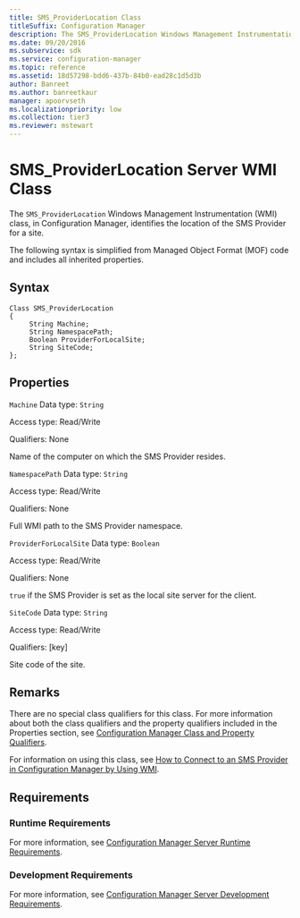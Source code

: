 ```yaml
---
title: SMS_ProviderLocation Class
titleSuffix: Configuration Manager
description: The SMS_ProviderLocation Windows Management Instrumentation (WMI) class, in Configuration Manager, identifies the location of the SMS Provider for a site.
ms.date: 09/20/2016
ms.subservice: sdk
ms.service: configuration-manager
ms.topic: reference
ms.assetid: 18d57298-bdd6-437b-84b0-ead28c1d5d3b
author: Banreet
ms.author: banreetkaur
manager: apoorvseth
ms.localizationpriority: low
ms.collection: tier3
ms.reviewer: mstewart
---
```

# SMS_ProviderLocation Server WMI Class
The `SMS_ProviderLocation` Windows Management Instrumentation (WMI) class, in Configuration Manager, identifies the location of the SMS Provider for a site.

 The following syntax is simplified from Managed Object Format (MOF) code and includes all inherited properties.

## Syntax

```
Class SMS_ProviderLocation
{
     String Machine;
     String NamespacePath;
     Boolean ProviderForLocalSite;
     String SiteCode;
};
```

## Properties
 `Machine`
 Data type: `String`

 Access type: Read/Write

 Qualifiers: None

 Name of the computer on which the SMS Provider resides.

 `NamespacePath`
 Data type: `String`

 Access type: Read/Write

 Qualifiers: None

 Full WMI path to the SMS Provider namespace.

 `ProviderForLocalSite`
 Data type: `Boolean`

 Access type: Read/Write

 Qualifiers: None

 `true` if the SMS Provider is set as the local site server for the client.

 `SiteCode`
 Data type: `String`

 Access type: Read/Write

 Qualifiers: [key]

 Site code of the site.

## Remarks
 There are no special class qualifiers for this class. For more information about both the class qualifiers and the property qualifiers included in the Properties section, see [Configuration Manager Class and Property Qualifiers](../../../develop/reference/misc/class-and-property-qualifiers.md).

 For information on using this class, see [How to Connect to an SMS Provider in Configuration Manager by Using WMI](../../../develop/core/understand/how-to-connect-to-an-sms-provider-in-configuration-manager-by-using-wmi.md).

## Requirements

### Runtime Requirements
 For more information, see [Configuration Manager Server Runtime Requirements](../../../develop/core/reqs/server-runtime-requirements.md).

### Development Requirements
 For more information, see [Configuration Manager Server Development Requirements](../../../develop/core/reqs/server-development-requirements.md).
